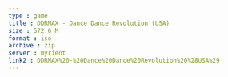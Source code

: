 ```yaml
---
type : game
title : DDRMAX - Dance Dance Revolution (USA)
size : 572.6 M
format : iso
archive : zip
server : myrient
link2 : DDRMAX%20-%20Dance%20Dance%20Revolution%20%28USA%29
---
```

